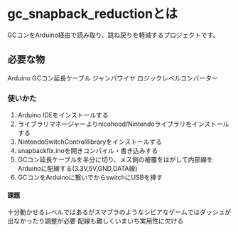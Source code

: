 # gc_snapback_reductionとは
GCコンをArduino経由で読み取り、跳ね戻りを軽減するプロジェクトです。
## 必要な物
Arduino
GCコン延長ケーブル
ジャンパワイヤ
ロジックレベルコンバーター
### 使いかた
1. Arduino IDEをインストールする
2. ライブラリマネージャーよりnicohood/Nintendoライブラリをインストールする
3. NintendoSwitchControlllibraryをインストールする
4. snapbackfix.inoを開きコンパイル・書き込みする
5. GCコン延長ケーブルを半分に切り、メス側の被覆をはがして内部線をArduinoに配線する(3.3V,5V,GND,DATA線)
6. GCコンをArduinoに繋いでからswitchにUSBを挿す
#### 課題
十分動かせるレベルではあるがスマブラのようなシビアなゲームではダッシュが出なかったり調整が必要
配線も難しくいまいち実用性に欠ける
